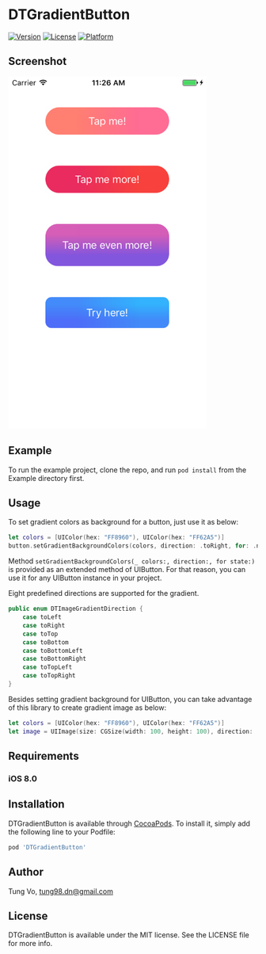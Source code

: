 # DTGradientButton

[![Version](https://img.shields.io/cocoapods/v/DTGradientButton.svg?style=flat)](http://cocoapods.org/pods/DTGradientButton)
[![License](https://img.shields.io/cocoapods/l/DTGradientButton.svg?style=flat)](http://cocoapods.org/pods/DTGradientButton)
[![Platform](https://img.shields.io/cocoapods/p/DTGradientButton.svg?style=flat)](http://cocoapods.org/pods/DTGradientButton)

## Screenshot
<img src="Screenshots/buttons.png" width="400">
<br/>

## Example
To run the example project, clone the repo, and run `pod install` from the Example directory first.

## Usage
To set gradient colors as background for a button, just use it as below:

```swift
let colors = [UIColor(hex: "FF8960"), UIColor(hex: "FF62A5")]
button.setGradientBackgroundColors(colors, direction: .toRight, for: .normal)
```

Method ```setGradientBackgroundColors(_ colors:, direction:, for state:)``` is provided as an extended method of UIButton. For that reason, you can use it for any UIButton instance in your project. 

Eight predefined directions are supported for the gradient.

```swift
public enum DTImageGradientDirection {
    case toLeft
    case toRight
    case toTop
    case toBottom
    case toBottomLeft
    case toBottomRight
    case toTopLeft
    case toTopRight
}
```

Besides setting gradient background for UIButton, you can take advantage of this library to create gradient image as below:

```swift
let colors = [UIColor(hex: "FF8960"), UIColor(hex: "FF62A5")]
let image = UIImage(size: CGSize(width: 100, height: 100), direction: .toBottom, colors: colors)
```

## Requirements
### iOS 8.0
## Installation

DTGradientButton is available through [CocoaPods](http://cocoapods.org). To install
it, simply add the following line to your Podfile:

```ruby
pod 'DTGradientButton'
```

## Author

Tung Vo, tung98.dn@gmail.com

## License

DTGradientButton is available under the MIT license. See the LICENSE file for more info.
